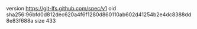 version https://git-lfs.github.com/spec/v1
oid sha256:96bfd0d812dec620a4f6f1280d860110ab602d41254b2e4dc8388dd8e83f688a
size 433
